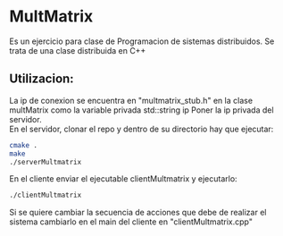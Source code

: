 # MultMatrix
Es un ejercicio para clase de Programacion de sistemas distribuidos.
Se trata de una clase distribuida en C++
## Utilizacion:
La ip de conexion se encuentra en "multmatrix_stub.h" en la clase multMatrix como la variable privada std::string ip
Poner la ip privada del servidor.<br>
En el servidor, clonar el repo y dentro de su directorio hay que ejecutar:
```sh
cmake .
make
./serverMultmatrix
```
En el cliente enviar el ejecutable clientMultmatrix y ejecutarlo:
```sh
./clientMultmatrix
```
Si se quiere cambiar la secuencia de acciones que debe de realizar el sistema cambiarlo en el main del cliente en "clientMultmatrix.cpp"
